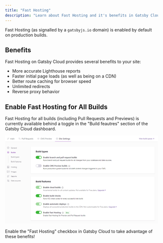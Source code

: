 ```yaml
---
title: "Fast Hosting"
description: "Learn about Fast Hosting and it's benefits in Gatsby Cloud"
---
```


Fast Hosting (as signalled by a `gatsbyjs.io` domain) is enabled by default on production builds.

## Benefits

Fast Hosting on Gatsby Cloud provides several benefits to your site:

- More accurate Lighthouse reports
- Faster initial page loads (as well as being on a CDN)
- Better route caching for browser speed
- Unlimited redirects
- Reverse proxy behavior

## Enable Fast Hosting for All Builds

Fast Hosting for all builds (including Pull Requests and Previews) is currently available behind a toggle in the "Build feautres" section of the Gatsby Cloud dashboard.

![Fast Hosting toggle in Gatsby Cloud](../../images/fast-hosting.png)

Enable the "Fast Hosting" checkbox in Gatsby Cloud to take advantage of these benefits!
